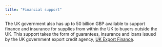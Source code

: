 ```yaml
---
title: "Financial support"
---
```


The UK government also has up to 50 billion GBP available to support finance and insurance for supplies from within the UK to buyers outside the UK. This support takes the form of guarantees, insurance and loans issued by the UK government export credit agency, [UK Export Finance](https://www.gov.uk/government/collections/uk-export-finance-products-and-services).
